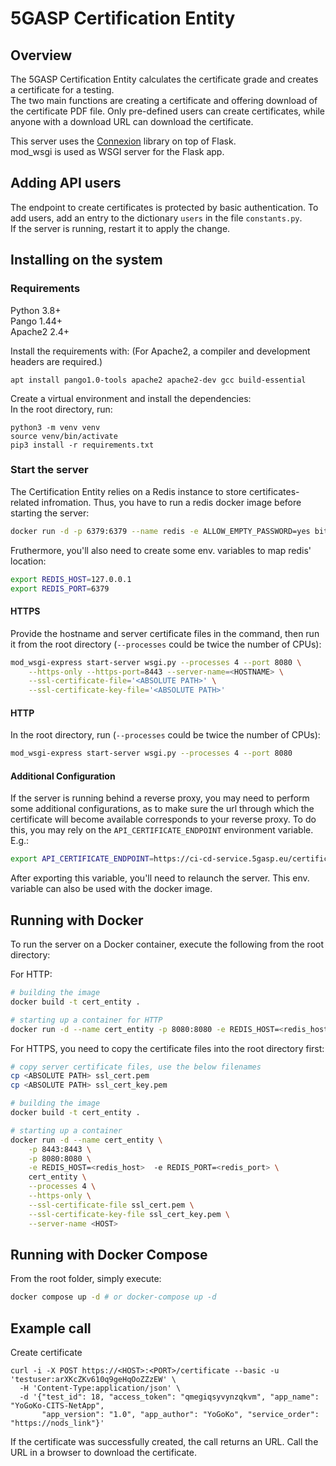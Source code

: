 # 5GASP Certification Entity

## Overview
The 5GASP Certification Entity calculates the certificate grade and creates a certificate for a testing.  
The two main functions are creating a certificate and offering download of the certificate PDF file. Only pre-defined
users can create certificates, while anyone with a download URL can download the certificate. 

This server uses the [Connexion](https://github.com/zalando/connexion) library on top of Flask.  
mod_wsgi is used as WSGI server for the Flask app.

## Adding API users

The endpoint to create certificates is protected by basic authentication. To add users, add an entry to the dictionary
`users` in the file `constants.py`.  
If the server is running, restart it to apply the change.

## Installing on the system

### Requirements
Python 3.8+  
Pango 1.44+  
Apache2 2.4+

Install the requirements with: (For Apache2, a compiler and development headers are required.)
```commandline
apt install pango1.0-tools apache2 apache2-dev gcc build-essential
```

Create a virtual environment and install the dependencies:  
In the root directory, run:
```commandline
python3 -m venv venv
source venv/bin/activate
pip3 install -r requirements.txt
```

### Start the server

The Certification Entity relies on a Redis instance to store certificates-related infromation. Thus, you have to run a redis docker image before starting the server:

```bash
docker run -d -p 6379:6379 --name redis -e ALLOW_EMPTY_PASSWORD=yes bitnami/redis:6.2.12
```

Fruthermore, you'll also need to create some env. variables to map redis' location:

```bash
export REDIS_HOST=127.0.0.1
export REDIS_PORT=6379
```

#### HTTPS
Provide the hostname and server certificate files in the command, then run it from the root directory
(`--processes` could be twice the number of CPUs):

```bash
mod_wsgi-express start-server wsgi.py --processes 4 --port 8080 \
    --https-only --https-port=8443 --server-name=<HOSTNAME> \
    --ssl-certificate-file='<ABSOLUTE PATH>' \
    --ssl-certificate-key-file='<ABSOLUTE PATH>'
```

#### HTTP

In the root directory, run (`--processes` could be twice the number of CPUs):
```bash
mod_wsgi-express start-server wsgi.py --processes 4 --port 8080
```

#### Additional Configuration

If the server is running behind a reverse proxy, you may need to perform some additional configurations, as to make sure the url through which the certificate will become available corresponds to your reverse proxy.
To do this, you may rely on the `API_CERTIFICATE_ENDPOINT` environment variable. E.g.:

```bash
export API_CERTIFICATE_ENDPOINT=https://ci-cd-service.5gasp.eu/certification-entity/certificate
```

After exporting this variable, you'll need to relaunch the server.
This env. variable can also be used with the docker image.


## Running with Docker

To run the server on a Docker container, execute the following from the root directory:

For HTTP:
```bash
# building the image
docker build -t cert_entity .

# starting up a container for HTTP
docker run -d --name cert_entity -p 8080:8080 -e REDIS_HOST=<redis_host>  -e REDIS_PORT=<redis_port> cert_entity
```

For HTTPS, you need to copy the certificate files into the root directory first:
```bash
# copy server certificate files, use the below filenames
cp <ABSOLUTE PATH> ssl_cert.pem
cp <ABSOLUTE PATH> ssl_cert_key.pem

# building the image
docker build -t cert_entity .

# starting up a container
docker run -d --name cert_entity \
    -p 8443:8443 \
    -p 8080:8080 \
    -e REDIS_HOST=<redis_host>  -e REDIS_PORT=<redis_port> \
    cert_entity \
    --processes 4 \
    --https-only \
    --ssl-certificate-file ssl_cert.pem \
    --ssl-certificate-key-file ssl_cert_key.pem \
    --server-name <HOST>
```

## Running with Docker Compose

From the root folder, simply execute:

```bash
docker compose up -d # or docker-compose up -d
```


## Example call

Create certificate
```commandline
curl -i -X POST https://<HOST>:<PORT>/certificate --basic -u 'testuser:arXKcZKv610q9geHqOoZZzEW' \
  -H 'Content-Type:application/json' \
  -d '{"test_id": 18, "access_token": "qmegiqsyvynzqkvm", "app_name": "YoGoKo-CITS-NetApp", 
       "app_version": "1.0", "app_author": "YoGoKo", "service_order": "https://nods_link"}'
```
If the certificate was successfully created, the call returns an URL. Call the URL in a browser to download the
certificate.
